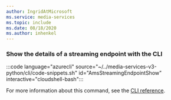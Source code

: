 ```yaml
---
author: IngridAtMicrosoft
ms.service: media-services
ms.topic: include
ms.date: 08/18/2020
ms.author: inhenkel
---
```


### Show the details of a streaming endpoint with the CLI

:::code language="azurecli" source="~/../media-services-v3-python/cli/code-snippets.sh" id="AmsStreamingEndpointShow" interactive="cloudshell-bash":::

For more information about this command, see the [CLI reference](/cli/azure/ams/streaming-endpoint?view=azure-cli-latest&preserve-view=true#az-ams-streaming-endpoint-show).
